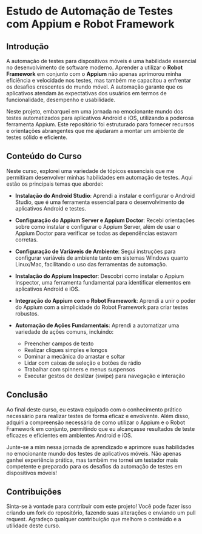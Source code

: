 # Estudo de Automação de Testes com Appium e Robot Framework

## Introdução
A automação de testes para dispositivos móveis é uma habilidade essencial no desenvolvimento de software moderno. Aprender a utilizar o **Robot Framework** em conjunto com o **Appium** não apenas aprimorou minha eficiência e velocidade nos testes, mas também me capacitou a enfrentar os desafios crescentes do mundo móvel. A automação garante que os aplicativos atendam às expectativas dos usuários em termos de funcionalidade, desempenho e usabilidade.

Neste projeto, embarquei em uma jornada no emocionante mundo dos testes automatizados para aplicativos Android e iOS, utilizando a poderosa ferramenta Appium. Este repositório foi estruturado para fornecer recursos e orientações abrangentes que me ajudaram a montar um ambiente de testes sólido e eficiente.

## Conteúdo do Curso
Neste curso, explorei uma variedade de tópicos essenciais que me permitiram desenvolver minhas habilidades em automação de testes. Aqui estão os principais temas que abordei:

- **Instalação do Android Studio**: Aprendi a instalar e configurar o Android Studio, que é uma ferramenta essencial para o desenvolvimento de aplicativos Android e testes.
  
- **Configuração do Appium Server e Appium Doctor**: Recebi orientações sobre como instalar e configurar o Appium Server, além de usar o Appium Doctor para verificar se todas as dependências estavam corretas.

- **Configuração de Variáveis de Ambiente**: Segui instruções para configurar variáveis de ambiente tanto em sistemas Windows quanto Linux/Mac, facilitando o uso das ferramentas de automação.

- **Instalação do Appium Inspector**: Descobri como instalar o Appium Inspector, uma ferramenta fundamental para identificar elementos em aplicativos Android e iOS.

- **Integração do Appium com o Robot Framework**: Aprendi a unir o poder do Appium com a simplicidade do Robot Framework para criar testes robustos.

- **Automação de Ações Fundamentais**: Aprendi a automatizar uma variedade de ações comuns, incluindo:
  - Preencher campos de texto
  - Realizar cliques simples e longos
  - Dominar a mecânica do arrastar e soltar
  - Lidar com caixas de seleção e botões de rádio
  - Trabalhar com spinners e menus suspensos
  - Executar gestos de deslizar (swipe) para navegação e interação

## Conclusão
Ao final deste curso, eu estava equipado com o conhecimento prático necessário para realizar testes de forma eficaz e envolvente. Além disso, adquiri a compreensão necessária de como utilizar o Appium e o Robot Framework em conjunto, permitindo que eu alcançasse resultados de teste eficazes e eficientes em ambientes Android e iOS.

Junte-se a mim nessa jornada de aprendizado e aprimore suas habilidades no emocionante mundo dos testes de aplicativos móveis. Não apenas ganhei experiência prática, mas também me tornei um testador mais competente e preparado para os desafios da automação de testes em dispositivos móveis!

## Contribuições
Sinta-se à vontade para contribuir com este projeto! Você pode fazer isso criando um fork do repositório, fazendo suas alterações e enviando um pull request. Agradeço qualquer contribuição que melhore o conteúdo e a utilidade deste curso.
